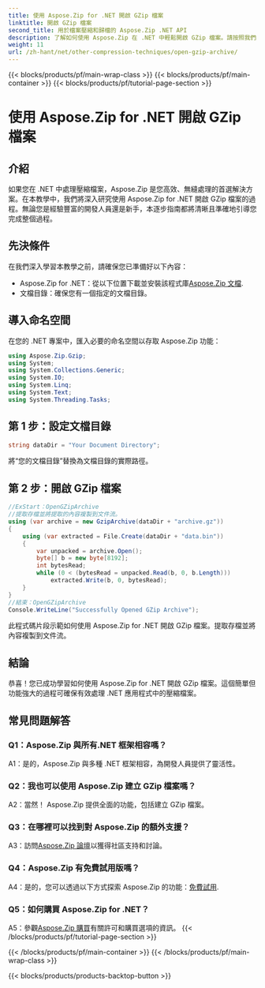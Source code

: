 ```yaml
---
title: 使用 Aspose.Zip for .NET 開啟 GZip 檔案
linktitle: 開啟 GZip 檔案
second_title: 用於檔案壓縮和歸檔的 Aspose.Zip .NET API
description: 了解如何使用 Aspose.Zip 在 .NET 中輕鬆開啟 GZip 檔案。請按照我們的逐步指南進行高效、無縫的文件處理。
weight: 11
url: /zh-hant/net/other-compression-techniques/open-gzip-archive/
---
```


{{< blocks/products/pf/main-wrap-class >}}
{{< blocks/products/pf/main-container >}}
{{< blocks/products/pf/tutorial-page-section >}}

# 使用 Aspose.Zip for .NET 開啟 GZip 檔案

## 介紹

如果您在 .NET 中處理壓縮檔案，Aspose.Zip 是您高效、無縫處理的首選解決方案。在本教學中，我們將深入研究使用 Aspose.Zip for .NET 開啟 GZip 檔案的過程。無論您是經驗豐富的開發人員還是新手，本逐步指南都將清晰且準確地引導您完成整個過程。

## 先決條件

在我們深入學習本教學之前，請確保您已準備好以下內容：

-  Aspose.Zip for .NET：從以下位置下載並安裝該程式庫[Aspose.Zip 文檔](https://reference.aspose.com/zip/net/).
- 文檔目錄：確保您有一個指定的文檔目錄。

## 導入命名空間

在您的 .NET 專案中，匯入必要的命名空間以存取 Aspose.Zip 功能：

```csharp
using Aspose.Zip.Gzip;
using System;
using System.Collections.Generic;
using System.IO;
using System.Linq;
using System.Text;
using System.Threading.Tasks;
```

## 第 1 步：設定文檔目錄

```csharp
string dataDir = "Your Document Directory";
```

將“您的文檔目錄”替換為文檔目錄的實際路徑。

## 第 2 步：開啟 GZip 檔案

```csharp
//ExStart：OpenGZipArchive
//提取存檔並將提取的內容複製到文件流。
using (var archive = new GzipArchive(dataDir + "archive.gz"))
{
    using (var extracted = File.Create(dataDir + "data.bin"))
    {
        var unpacked = archive.Open();
        byte[] b = new byte[8192];
        int bytesRead;
        while (0 < (bytesRead = unpacked.Read(b, 0, b.Length)))
            extracted.Write(b, 0, bytesRead);
    }
}
//結束：OpenGZipArchive
Console.WriteLine("Successfully Opened GZip Archive");
```

此程式碼片段示範如何使用 Aspose.Zip for .NET 開啟 GZip 檔案。提取存檔並將內容複製到文件流。

## 結論

恭喜！您已成功學習如何使用 Aspose.Zip for .NET 開啟 GZip 檔案。這個簡單但功能強大的過程可確保有效處理 .NET 應用程式中的壓縮檔案。

## 常見問題解答

### Q1：Aspose.Zip 與所有.NET 框架相容嗎？

A1：是的，Aspose.Zip 與多種 .NET 框架相容，為開發人員提供了靈活性。

### Q2：我也可以使用 Aspose.Zip 建立 GZip 檔案嗎？

A2：當然！ Aspose.Zip 提供全面的功能，包括建立 GZip 檔案。

### Q3：在哪裡可以找到對 Aspose.Zip 的額外支援？

 A3：訪問[Aspose.Zip 論壇](https://forum.aspose.com/c/zip/37)以獲得社區支持和討論。

### Q4：Aspose.Zip 有免費試用版嗎？

 A4：是的，您可以透過以下方式探索 Aspose.Zip 的功能：[免費試用](https://releases.aspose.com/).

### Q5：如何購買 Aspose.Zip for .NET？

 A5：參觀[Aspose.Zip 購買](https://purchase.aspose.com/buy)有關許可和購買選項的資訊。
{{< /blocks/products/pf/tutorial-page-section >}}

{{< /blocks/products/pf/main-container >}}
{{< /blocks/products/pf/main-wrap-class >}}

{{< blocks/products/products-backtop-button >}}
